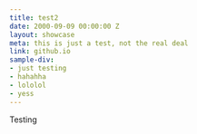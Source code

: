 ```yaml
---
title: test2
date: 2000-09-09 00:00:00 Z
layout: showcase
meta: this is just a test, not the real deal
link: github.io
sample-div:
- just testing
- hahahha
- lololol
- yess
---
```


Testing